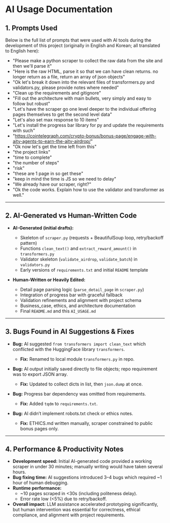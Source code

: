 # AI Usage Documentation

## 1. Prompts Used
Below is the full list of prompts that were used with AI tools during the development of this project (originally in English and Korean; all translated to English here):

- "Please make a python scraper to collect the raw data from the site and then we'll parse it"
- "Here is the raw HTML, parse it so that we can have clean returns. no longer return as a file, return an array of json objects"
- "Ok let's break it down into the relevant files of transformers.py and validators.py, please provide notes where needed"
- "Clean up the requirements and gitignore"
- "Fill out the architecture with main bullets, very simply and easy to follow but robust"
- "Let's have the scraper go one level deeper to the individual offering pages themselves to get the second level data"
- "Let's also set max response to 10 items"
- "Let's install the progress bar library for py and update the requirements with such"
- "https://cointelegraph.com/crypto-bonus/bonus-page/engage-with-aitv-agents-to-earn-the-aitv-airdrop/"
- "Ok now let's get the time left from this"
- "the project links"
- "time to complete"
- "the number of steps"
- "risk"
- "these are 1 page in so get these"
- "keep in mind the time is JS so we need to delay"
- "We already have our scraper, right?"
- "Ok the code works. Explain how to use the validator and transformer as well."
---

## 2. AI-Generated vs Human-Written Code
- **AI-Generated (initial drafts):**
  - Skeleton of `scraper.py` (requests + BeautifulSoup loop, retry/backoff pattern)
  - Functions `clean_text()` and `extract_reward_amount()` in `transformers.py`
  - Validator skeleton (`validate_airdrop`, `validate_batch`) in `validators.py`
  - Early versions of `requirements.txt` and initial `README` template

- **Human-Written or Heavily Edited:**
  - Detail page parsing logic (`parse_detail_page` in `scraper.py`)
  - Integration of progress bar with graceful fallback
  - Validation refinements and alignment with project schema
  - Business_case, ethics, and architecture documentation
  - Final `README.md` and this `AI_USAGE.md`

---

## 3. Bugs Found in AI Suggestions & Fixes
- **Bug:** AI suggested `from transformers import clean_text` which conflicted with the HuggingFace library `transformers`.
  - **Fix:** Renamed to local module `transformers.py` in repo.

- **Bug:** AI output initially saved directly to file objects; repo requirement was to export JSON array.
  - **Fix:** Updated to collect dicts in list, then `json.dump` at once.

- **Bug:** Progress bar dependency was omitted from requirements.
  - **Fix:** Added `tqdm` to `requirements.txt`.

- **Bug:** AI didn’t implement robots.txt check or ethics notes.
  - **Fix:** ETHICS.md written manually, scraper constrained to public bonus pages only.

---

## 4. Performance & Productivity Notes
- **Development speed:** Initial AI-generated code provided a working scraper in under 30 minutes; manually writing would have taken several hours.
- **Bug fixing time:** AI suggestions introduced 3–4 bugs which required ~1 hour of human debugging.
- **Runtime performance:**
  - ~10 pages scraped in <30s (including politeness delay).
  - Error rate low (<5%) due to retry/backoff.
- **Overall impact:** LLM assistance accelerated prototyping significantly, but human intervention was essential for correctness, ethical compliance, and alignment with project requirements.
